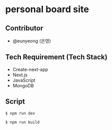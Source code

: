 # personal board site
## Contributor
- @eunyeong (은영)

## Tech Requirement (Tech Stack)
- Create-next-app
- Next.js
- JavaScript
- MongoDB

## Script
```
$ npm run dev
```

```
$ npm run build
```
